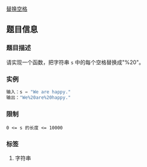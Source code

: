 [替换空格](https://leetcode-cn.com/problems/ti-huan-kong-ge-lcof/)

## 题目信息

### 题目描述

请实现一个函数，把字符串 `s` 中的每个空格替换成"%20"。

### 实例

```python
输入：s = "We are happy."
输出："We%20are%20happy."
```

### 限制

`0 <= s 的长度 <= 10000`

### 标签

1. 字符串